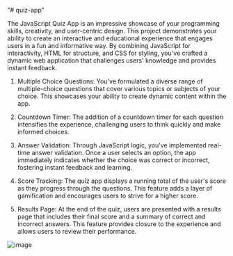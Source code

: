 
"# quiz-app" 



The JavaScript Quiz App is an impressive showcase of your programming skills, creativity, and user-centric design. This project demonstrates your ability to create an interactive and educational experience that engages users in a fun and informative way. By combining JavaScript for interactivity, HTML for structure, and CSS for styling, you've crafted a dynamic web application that challenges users' knowledge and provides instant feedback.


1. Multiple Choice Questions: You've formulated a diverse range of multiple-choice questions that cover various topics or subjects of your choice. This showcases your ability to create dynamic content within the app.

2. Countdown Timer: The addition of a countdown timer for each question intensifies the experience, challenging users to think quickly and make informed choices.

3. Answer Validation: Through JavaScript logic, you've implemented real-time answer validation. Once a user selects an option, the app immediately indicates whether the choice was correct or incorrect, fostering instant feedback and learning.

4. Score Tracking: The quiz app displays a running total of the user's score as they progress through the questions. This feature adds a layer of gamification and encourages users to strive for a higher score.

5. Results Page: At the end of the quiz, users are presented with a results page that includes their final score and a summary of correct and incorrect answers. This feature provides closure to the experience and allows users to review their performance.

![image](https://github.com/gadilaajaykumar/quiz-app/assets/115562722/77272957-1351-4b61-8d2f-9d37db706b2d)

